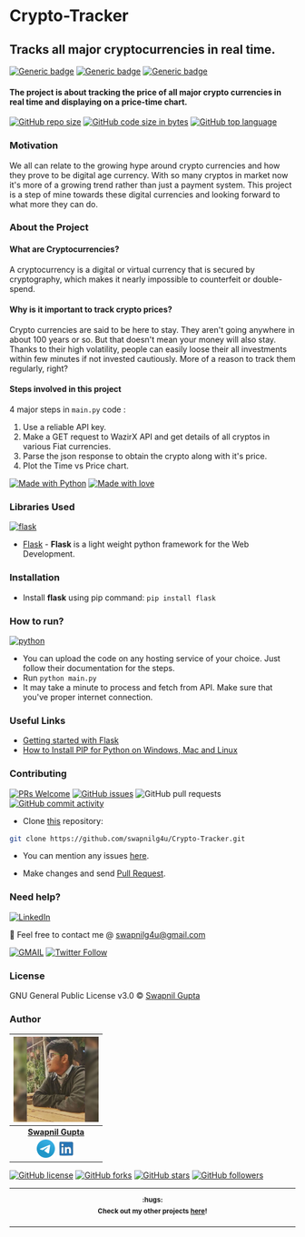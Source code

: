 # Crypto-Tracker
## Tracks all major cryptocurrencies in real time.

[![Generic badge](https://img.shields.io/badge/Crypto-Currency-teal.svg?style=for-the-badge)](https://github.com/swapnilg4u/Crypto-Tracker) 
[![Generic badge](https://img.shields.io/badge/WazirX-API-orange.svg?style=for-the-badge&logo=Bitcoin&logoColor=white)](https://github.com/swapnilg4u/Crypto-Tracker) [![Generic badge](https://img.shields.io/badge/Python-Flask-blue.svg?style=for-the-badge&logo=Python&logoColor=white)](https://github.com/swapnilg4u/Crypto-Tracker) 

#### The project is about tracking the price of all major crypto currencies in real time and displaying on a price-time chart.

[![GitHub repo size](https://img.shields.io/github/repo-size/swapnilg4u/Crypto-Tracker.svg?logo=github&style=social)](https://github.com/swapnilg4u/) [![GitHub code size in bytes](https://img.shields.io/github/languages/code-size/swapnilg4u/Crypto-Tracker.svg?logo=git&style=social)](https://github.com/swapnilg4u/) [![GitHub top language](https://img.shields.io/github/languages/top/swapnilg4u/Crypto-Tracker.svg?logo=python&style=social)](https://github.com/swapnilg4u/)

### Motivation
We all can relate to the growing hype around crypto currencies and how they prove to be digital age currency. With so many cryptos in market now it's more of a growing trend rather than just a payment system. This project is a step of mine towards these digital currencies and looking forward to what more they can do.

### About the Project

#### What are Cryptocurrencies?

A cryptocurrency is a digital or virtual currency that is secured by cryptography, which makes it nearly impossible to counterfeit or double-spend.

#### Why is it important to track crypto prices?

Crypto currencies are said to be here to stay. They aren't going anywhere in about 100 years or so. But that doesn't mean your money will also stay. Thanks to their high volatility, people can easily loose their all investments within few minutes if not invested cautiously. More of a reason to track them regularly, right?

#### Steps involved in this project

4 major steps in `main.py` code :

1. Use a reliable API key.
2. Make a GET request to WazirX API and get details of all cryptos in various Fiat currencies.
3. Parse the json response to obtain the crypto along with it's price.
4. Plot the Time vs Price chart.

[![Made with Python](https://forthebadge.com/images/badges/made-with-python.svg)](https://github.com/swapnilg4u/Crypto-Tracker) [![Made with love](https://forthebadge.com/images/badges/built-with-love.svg)](https://github.com/swapnilg4u)

### Libraries Used

[![flask](https://img.shields.io/badge/Python-Flask-blue.svg?style=flat&logo=python&logoColor=white)](https://flask.palletsprojects.com/)

- [Flask](https://flask.palletsprojects.com/) - **Flask** is a light weight python framework for the Web Development.
 
### Installation

- Install **flask** using pip command: `pip install flask`

### How to run?

[![python](https://img.shields.io/badge/python-Crypto-Tracker.py-lightgrey.svg?logo=python&style=social)](https://github.com/swapnilg4u/Crypto-Tracker)

- You can upload the code on any hosting service of your choice. Just follow their documentation for the steps.
- Run `python main.py`
- It may take a minute to process and fetch from API. Make sure that you've proper internet connection.

### Useful Links

 - [Getting started with Flask](https://flask.palletsprojects.com/)
 - [How to Install PIP for Python on Windows, Mac and Linux](https://www.makeuseof.com/tag/install-pip-for-python/)

### Contributing

[![PRs Welcome](https://img.shields.io/badge/PRs-welcome-brightgreen.svg?logo=github)](https://github.com/swapnilg4u/Crypto-Tracker/pulls) [![GitHub issues](https://img.shields.io/github/issues/swapnilg4u/Crypto-Tracker?logo=github)](https://github.com/swapnilg4u/Crypto-Tracker/issues) ![GitHub pull requests](https://img.shields.io/github/issues-pr/swapnilg4u/Crypto-Tracker?color=blue&logo=github) 
[![GitHub commit activity](https://img.shields.io/github/commit-activity/y/swapnilg4u/Crypto-Tracker?logo=github)](https://github.com/swapnilg4u/Crypto-Tracker/)

- Clone [this](https://github.com/swapnilg4u/Crypto-Tracker/) repository: 

```bash
git clone https://github.com/swapnilg4u/Crypto-Tracker.git
```

- You can mention any issues [here](https://github.com/swapnilg4u/Crypto-Tracker/issues).

- Make changes and send [Pull Request](https://github.com/swapnilg4u/Crypto-Tracker/pull).
 
### Need help?

[![LinkedIn](https://img.shields.io/static/v1.svg?label=connect&message=@swapnilg4u&color=success&logo=linkedin&style=flat&logoColor=white&colorA=blue)](https://www.linkedin.com/in/swapnilg4u/)

:email: Feel free to contact me @ [swapnilg4u@gmail.com](https://mail.google.com/mail/)

[![GMAIL](https://img.shields.io/static/v1.svg?label=send&message=swapnilg4u@gmail.com&color=red&logo=gmail&style=social)](https://github.com/swapnilg4u) [![Twitter Follow](https://img.shields.io/twitter/follow/swapnilg4u?style=social)](https://twitter.com/swapnilg4u)


### License

GNU General Public License v3.0 &copy; [Swapnil Gupta](https://github.com/swapnilg4u/Crypto-Tracker/blob/main/LICENSE)

### Author

| <img src="https://raw.githubusercontent.com/swapnilg4u/swapnilg4u/main/assets/swapnil_dp.jpg" width="150px " height="150px" />|
| :---------------------------------------------------------------------------------------------------------------------------: |
| **[Swapnil Gupta](https://github.com/swapnilg4u)**                                                                            |
|<a href="https://telegram.me/BenTennyson_xDBot"><img src="https://raw.githubusercontent.com/swapnilg4u/useful-resources/main/GIFs/telegram.gif" width="32px" height="32px"></a>   <a href="https://www.linkedin.com/in/swapnilg4u/"><img src="https://raw.githubusercontent.com/swapnilg4u/useful-resources/main/GIFs/linkedin.gif" width="32px" height="32px"></a> |


[![GitHub license](https://img.shields.io/github/license/swapnilg4u/Crypto-Tracker.svg?style=social&logo=github)](https://github.com/swapnilg4u/Crypto-Tracker/blob/main/LICENSE)
[![GitHub forks](https://img.shields.io/github/forks/swapnilg4u/Crypto-Tracker.svg?style=social)](https://github.com/swapnilg4u/Crypto-Tracker/network)
[![GitHub stars](https://img.shields.io/github/stars/swapnilg4u/Crypto-Tracker.svg?style=social)](https://github.com/swapnilg4u/Crypto-Tracker/stargazers)
[![GitHub followers](https://img.shields.io/github/followers/swapnilg4u.svg?label=Follow&style=social)](https://github.com/swapnilg4u/)

------

<p align="center"><strong><sup>:hugs: <br>Check out my other projects <a href="https://github.com/swapnilg4u/swapnilg4u/blob/main/PROJECTS.md">here</a>!</sup></strong></p>

------
